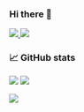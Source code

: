 ### Hi there 👋

<!--
**klcreech/klcreech** is a ✨ _special_ ✨ repository because its `README.md` (this file) appears on your GitHub profile.

Here are some ideas to get you started:

- 🔭 I’m currently working on ...
- 🌱 I’m currently learning ...
- 👯 I’m looking to collaborate on ...
- 🤔 I’m looking for help with ...
- 💬 Ask me about ...
- 📫 How to reach me: ...
- 😄 Pronouns: ...
- ⚡ Fun fact: ...
-->

<a href="https://www.linkedin.com/in/kerry-creech/">
    <img src="https://img.shields.io/badge/LINKEDIN-12100E?logo=linkedin&color=282A36&logoColor=white" />
</a>
<a href="https://kerrycreech.art/">
    <img src="https://img.shields.io/badge/WEBSITE-12100E?logo=html5&color=282A36&logoColor=white" />
</a>


### 📈 GitHub stats

<img src="https://github-readme-stats.vercel.app/api/top-langs?username=klcreech&&layout=compact&theme=prussian"/>

<img src="https://github-readme-stats.vercel.app/api?username=klcreech&show_icons=true&theme=prussian"/>

<p><img src="https://github-readme-streak-stats.herokuapp.com/?user=klcreech&theme=prussian"/></p>




